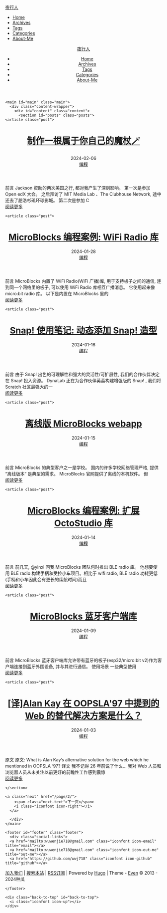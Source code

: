 <!DOCTYPE html>
<html lang="zh-cn">
<head>
  <meta charset="utf-8">
  <meta http-equiv="X-UA-Compatible" content="IE=edge,chrome=1">
  <title>Wzx</title>
  <meta name="renderer" content="webkit" />
<meta name="viewport" content="width=device-width, initial-scale=1, maximum-scale=1"/>

<meta http-equiv="Cache-Control" content="no-transform" />
<meta http-equiv="Cache-Control" content="no-siteapp" />

<meta name="theme-color" content="#f8f5ec" />
<meta name="msapplication-navbutton-color" content="#f8f5ec">
<meta name="apple-mobile-web-app-capable" content="yes">
<meta name="apple-mobile-web-app-status-bar-style" content="#f8f5ec">


<meta name="author" content="种瓜" /><meta name="description" content="自由主义者，一个尽力而为的人" /><meta name="keywords" content="education, programming, Technology" />






<meta name="generator" content="Hugo 0.96.0 with theme even" />


<link rel="canonical" href="http://wwj718.github.io/" />
  <link href="http://wwj718.github.io/index.xml" rel="alternate" type="application/rss+xml" title="夜行人" />
  <link href="http://wwj718.github.io/index.xml" rel="feed" type="application/rss+xml" title="夜行人" />
<link rel="apple-touch-icon" sizes="180x180" href="/apple-touch-icon.png">
<link rel="icon" type="image/png" sizes="32x32" href="/favicon-32x32.png">
<link rel="icon" type="image/png" sizes="16x16" href="/favicon-16x16.png">
<link rel="manifest" href="/manifest.json">
<link rel="mask-icon" href="/safari-pinned-tab.svg" color="#5bbad5">



<link href="/sass/main.min.69e0bbe2419d9b0efbdcc1d3b4338bba03a6f6789ae2832bc1af58e5b2757470.css" rel="stylesheet">
<link rel="stylesheet" href="https://cdn.jsdelivr.net/npm/@fancyapps/fancybox@3.1.20/dist/jquery.fancybox.min.css" integrity="sha256-7TyXnr2YU040zfSP+rEcz29ggW4j56/ujTPwjMzyqFY=" crossorigin="anonymous">


<meta property="og:title" content="Wzx" />
<meta property="og:description" content="自由主义者，一个尽力而为的人" />
<meta property="og:type" content="website" />
<meta property="og:url" content="http://wwj718.github.io/" />

<meta itemprop="name" content="夜行人">
<meta itemprop="description" content="自由主义者，一个尽力而为的人"><meta name="twitter:card" content="summary"/>
<meta name="twitter:title" content="夜行人"/>
<meta name="twitter:description" content="自由主义者，一个尽力而为的人"/>

<!--[if lte IE 9]>
  <script src="https://cdnjs.cloudflare.com/ajax/libs/classlist/1.1.20170427/classList.min.js"></script>
<![endif]-->

<!--[if lt IE 9]>
  <script src="https://cdn.jsdelivr.net/npm/html5shiv@3.7.3/dist/html5shiv.min.js"></script>
  <script src="https://cdn.jsdelivr.net/npm/respond.js@1.4.2/dest/respond.min.js"></script>
<![endif]-->

</head>
<body>
  <div id="mobile-navbar" class="mobile-navbar">
  <div class="mobile-header-logo">
    <a href="/" class="logo">夜行人</a>
  </div>
  <div class="mobile-navbar-icon">
    <span></span>
    <span></span>
    <span></span>
  </div>
</div>
<nav id="mobile-menu" class="mobile-menu slideout-menu">
  <ul class="mobile-menu-list">
    <a href="/">
        <li class="mobile-menu-item">Home</li>
      </a><a href="/post/">
        <li class="mobile-menu-item">Archives</li>
      </a><a href="/tags/">
        <li class="mobile-menu-item">Tags</li>
      </a><a href="/categories/">
        <li class="mobile-menu-item">Categories</li>
      </a><a href="/post/%E9%9A%8F%E7%AC%94/aboutme/">
        <li class="mobile-menu-item">About-Me</li>
      </a>
  </ul>
</nav>
  <div class="container" id="mobile-panel">
    <header id="header" class="header">
        <div class="logo-wrapper">
  <a href="/" class="logo">夜行人</a>
</div>

<nav class="site-navbar">
  <ul id="menu" class="menu">
    <li class="menu-item">
        <a class="menu-item-link" href="/">Home</a>
      </li><li class="menu-item">
        <a class="menu-item-link" href="/post/">Archives</a>
      </li><li class="menu-item">
        <a class="menu-item-link" href="/tags/">Tags</a>
      </li><li class="menu-item">
        <a class="menu-item-link" href="/categories/">Categories</a>
      </li><li class="menu-item">
        <a class="menu-item-link" href="/post/%E9%9A%8F%E7%AC%94/aboutme/">About-Me</a>
      </li>
  </ul>
</nav>
    </header>

    <main id="main" class="main">
      <div class="content-wrapper">
        <div id="content" class="content">
          <section id="posts" class="posts">
    <article class="post">
  <header class="post-header">
    <h1 class="post-title"><a class="post-link" href="/post/%E7%BC%96%E7%A8%8B/microblocks-snap-wand/">制作一根属于你自己的魔杖🪄</a></h1>
    <div class="post-meta">
      <span class="post-time"> 2024-02-06 </span>
      <div class="post-category">
          <a href="/categories/%E7%BC%96%E7%A8%8B/"> 编程 </a>
          </div>
    </div>
  </header>
  
  <div class="post-content">
    <div class="post-summary">
      前言 Jackson 资助的两次美国之行, 都对我产生了深刻影响。 第一次是参加 Open edX 大会。 之后拜访了 MIT Media Lab 、The Clubhouse Network, 途中还去了趟洛杉矶环球影城。 第二次是参加 C
    </div>
    <div class="read-more">
      <a href="/post/%E7%BC%96%E7%A8%8B/microblocks-snap-wand/" class="read-more-link">阅读更多</a>
    </div>
  </div>
</article>

    <article class="post">
  <header class="post-header">
    <h1 class="post-title"><a class="post-link" href="/post/%E7%BC%96%E7%A8%8B/microblocks-wifi-radio/">MicroBlocks 编程案例: WiFi Radio 库</a></h1>
    <div class="post-meta">
      <span class="post-time"> 2024-01-28 </span>
      <div class="post-category">
          <a href="/categories/%E7%BC%96%E7%A8%8B/"> 编程 </a>
          </div>
    </div>
  </header>
  
  <div class="post-content">
    <div class="post-summary">
      前言 MicroBlocks 内置了 WiFi Radio(WiFi 广播)库, 用于支持板子之间的通信, 连到同一个网络里的板子, 可以使用 WiFi Radio 库相互广播消息。 它使用起来像 micro:bit radio 库。 以下是内置在 MicroBlocks 里的
    </div>
    <div class="read-more">
      <a href="/post/%E7%BC%96%E7%A8%8B/microblocks-wifi-radio/" class="read-more-link">阅读更多</a>
    </div>
  </div>
</article>

    <article class="post">
  <header class="post-header">
    <h1 class="post-title"><a class="post-link" href="/post/%E7%BC%96%E7%A8%8B/snap-add-costume-dynamically/">Snap! 使用笔记: 动态添加 Snap! 造型</a></h1>
    <div class="post-meta">
      <span class="post-time"> 2024-01-16 </span>
      <div class="post-category">
          <a href="/categories/%E7%BC%96%E7%A8%8B/"> 编程 </a>
          </div>
    </div>
  </header>
  
  <div class="post-content">
    <div class="post-summary">
      前言 由于 Snap! 出色的可理解性和强大的灵活性/可扩展性, 我们的合作伙伴决定在 Snap! 投入资源。 DynaLab 正在为合作伙伴英荔构建增强版的 Snap! , 我们将 Scratch 社区最强大的一
    </div>
    <div class="read-more">
      <a href="/post/%E7%BC%96%E7%A8%8B/snap-add-costume-dynamically/" class="read-more-link">阅读更多</a>
    </div>
  </div>
</article>

    <article class="post">
  <header class="post-header">
    <h1 class="post-title"><a class="post-link" href="/post/%E7%BC%96%E7%A8%8B/offline-microblocks-webapp/">离线版 MicroBlocks webapp</a></h1>
    <div class="post-meta">
      <span class="post-time"> 2024-01-15 </span>
      <div class="post-category">
          <a href="/categories/%E7%BC%96%E7%A8%8B/"> 编程 </a>
          </div>
    </div>
  </header>
  
  <div class="post-content">
    <div class="post-summary">
      前言 MicroBlocks 的典型客户之一是学校。 国内的许多学校网络管理严格, 提供 &ldquo;离线版本&rdquo; 是典型的需求。 MicroBlocks 官网提供了离线的本机软件。 但
    </div>
    <div class="read-more">
      <a href="/post/%E7%BC%96%E7%A8%8B/offline-microblocks-webapp/" class="read-more-link">阅读更多</a>
    </div>
  </div>
</article>

    <article class="post">
  <header class="post-header">
    <h1 class="post-title"><a class="post-link" href="/post/%E7%BC%96%E7%A8%8B/microblocks-octostudio-bleradio/">MicroBlocks 编程案例: 扩展 OctoStudio 库</a></h1>
    <div class="post-meta">
      <span class="post-time"> 2024-01-14 </span>
      <div class="post-category">
          <a href="/categories/%E7%BC%96%E7%A8%8B/"> 编程 </a>
          </div>
    </div>
  </header>
  
  <div class="post-content">
    <div class="post-summary">
      前言 前几天, @yinxi 问我 MicroBlocks 团队何时推出 BLE radio 库。 他想要使用 BLE radio 构建手柄和受控小车项目。相比于 wifi radio, BLE radio 功耗更低(手柄和小车因此会有更长的续航时间)而且
    </div>
    <div class="read-more">
      <a href="/post/%E7%BC%96%E7%A8%8B/microblocks-octostudio-bleradio/" class="read-more-link">阅读更多</a>
    </div>
  </div>
</article>

    <article class="post">
  <header class="post-header">
    <h1 class="post-title"><a class="post-link" href="/post/%E7%BC%96%E7%A8%8B/microblocks-ble-client/">MicroBlocks 蓝牙客户端库</a></h1>
    <div class="post-meta">
      <span class="post-time"> 2024-01-09 </span>
      <div class="post-category">
          <a href="/categories/%E7%BC%96%E7%A8%8B/"> 编程 </a>
          </div>
    </div>
  </header>
  
  <div class="post-content">
    <div class="post-summary">
      前言 MicroBlocks 蓝牙客户端库允许带有蓝牙的板子(esp32/micro:bit v2)作为客户端连接到蓝牙外围设备, 并与其进行通信。 使用场景 一些典型使用
    </div>
    <div class="read-more">
      <a href="/post/%E7%BC%96%E7%A8%8B/microblocks-ble-client/" class="read-more-link">阅读更多</a>
    </div>
  </div>
</article>

    <article class="post">
  <header class="post-header">
    <h1 class="post-title"><a class="post-link" href="/post/%E7%BC%96%E7%A8%8B/what-is-alan-kays-alternative-solution-for-the-web-which-he-mentioned-in-oopsla-97/">[译]Alan Kay 在 OOPSLA&#39;97 中提到的 Web 的替代解决方案是什么？</a></h1>
    <div class="post-meta">
      <span class="post-time"> 2024-01-03 </span>
      <div class="post-category">
          <a href="/categories/%E7%BC%96%E7%A8%8B/"> 编程 </a>
          </div>
    </div>
  </header>
  
  <div class="post-content">
    <div class="post-summary">
      原文 原文: What is Alan Kay&rsquo;s alternative solution for the web which he mentioned in OOPSLA &lsquo;97? 译文 我不记得 26 年前说了什么&hellip; 我对 Web 人员和浏览器人员从未关注以前更好的前瞻性工作感到震惊
    </div>
    <div class="read-more">
      <a href="/post/%E7%BC%96%E7%A8%8B/what-is-alan-kays-alternative-solution-for-the-web-which-he-mentioned-in-oopsla-97/" class="read-more-link">阅读更多</a>
    </div>
  </div>
</article>

    </section>
  
  <nav class="pagination">
    
    <a class="next" href="/page/2/">
        <span class="next-text">下一页</span>
        <i class="iconfont icon-right"></i>
      </a>
  </nav>
        </div>
        

      </div>
    </main>

    <footer id="footer" class="footer">
      <div class="social-links">
      <a href="mailto:wuwenjie718@gmail.com" class="iconfont icon-email" title="email"></a>
      <a href="mailto:wuwenjie718@gmail.com" class="iconfont icon-out-me" title="out-me"></a>
      <a href="https://github.com/wwj718" class="iconfont icon-github" title="github"></a>
  <a href="http://wwj718.github.io/index.xml" type="application/rss+xml" class="iconfont icon-rss" title="rss"></a>
</div>

<div class="copyright">
  <span><a target="_blank" href="/post/%E7%BC%96%E7%A8%8B/dynaverse-studio/">加入我们</a></span>
  <span class="division">|</span>
  <span><a target="_blank" href="https://cn.bing.com/search?q=site%3Awwj718.github.io%20%20codelab-adapter">搜索本站</a></span>
  <span class="division">|</span>
  <span><a target="_blank" href="/index.xml">RSS订阅</a></span>
  <span class="division">|</span>
  <span class="power-by">
    Powered by <a class="hexo-link" href="https://gohugo.io">Hugo</a>
  </span>
  <span class="division">|</span>
  
  <span class="theme-info">
    Theme - 
    <a class="theme-link" href="https://github.com/olOwOlo/hugo-theme-even">Even</a>
  </span>

  

  <span class="copyright-year">
    &copy; 
    2013 - 
    2024<span class="heart"><i class="iconfont icon-heart"></i></span><span>种瓜</span>
  </span>
</div>

    </footer>

    <div class="back-to-top" id="back-to-top">
      <i class="iconfont icon-up"></i>
    </div>
  </div>
  
  <script src="https://cdn.jsdelivr.net/npm/jquery@3.2.1/dist/jquery.min.js" integrity="sha256-hwg4gsxgFZhOsEEamdOYGBf13FyQuiTwlAQgxVSNgt4=" crossorigin="anonymous"></script>
  <script src="https://cdn.jsdelivr.net/npm/slideout@1.0.1/dist/slideout.min.js" integrity="sha256-t+zJ/g8/KXIJMjSVQdnibt4dlaDxc9zXr/9oNPeWqdg=" crossorigin="anonymous"></script>
  <script src="https://cdn.jsdelivr.net/npm/@fancyapps/fancybox@3.1.20/dist/jquery.fancybox.min.js" integrity="sha256-XVLffZaxoWfGUEbdzuLi7pwaUJv1cecsQJQqGLe7axY=" crossorigin="anonymous"></script>



<script type="text/javascript" src="/js/main.min.64437849d125a2d603b3e71d6de5225d641a32d17168a58106e0b61852079683.js"></script>

<script id="baidu_analytics">
  var _hmt = _hmt || [];
  (function() {
    if (window.location.hostname === 'localhost') return;
    var hm = document.createElement("script"); hm.async = true;
    hm.src = "https://hm.baidu.com/hm.js?18db4b662c04fbd6cc2851d246c51b3f";
    var s = document.getElementsByTagName("script")[0];
    s.parentNode.insertBefore(hm, s);
  })();
</script>






</body>
</html>

